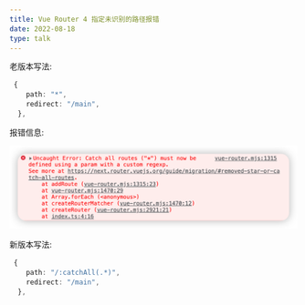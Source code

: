 ```yaml
---
title: Vue Router 4 指定未识别的路径报错
date: 2022-08-18
type: talk
---
```


老版本写法:

```ts
 {
    path: "*",
    redirect: "/main",
  },
```

报错信息:

![报错信息](/public/images/talks/vue-router-1.png)

新版本写法:

```ts
 {
    path: "/:catchAll(.*)",
    redirect: "/main",
  },
```
